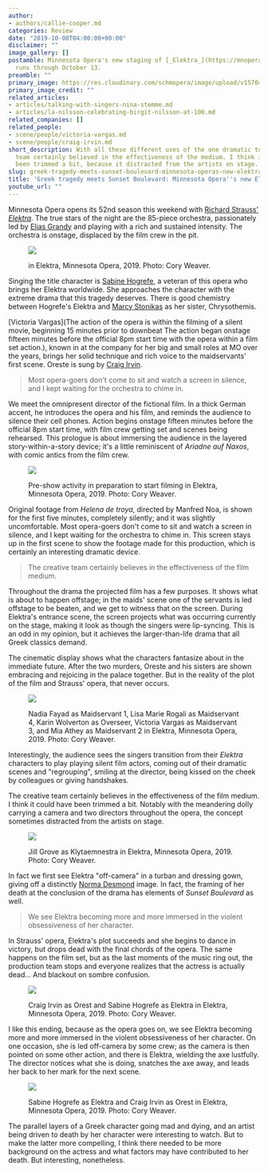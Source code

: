 ```yaml
---
author:
- authors/callie-cooper.md
categories: Review
date: "2019-10-08T04:00:00+00:00"
disclaimer: ""
image_gallery: []
postamble: Minnesota Opera's new staging of [_Elektra_](https://mnopera.org/season/2019-2020/elektra/)
  runs through October 13.
preamble: ""
primary_image: https://res.cloudinary.com/schmopera/image/upload/v1570496068/media/2019/10/sqMOElektra_37A0990_tpn8r0.jpg
primary_image_credit: ""
related_articles:
- articles/talking-with-singers-nina-stemme.md
- articles/la-nilsson-celebrating-birgit-nilsson-at-100.md
related_companies: []
related_people:
- scene/people/victoria-vargas.md
- scene/people/craig-irvin.md
short_description: With all these different uses of the one dramatic tool, the creative
  team certainly believed in the effectiveness of the medium. I think it could have
  been trimmed a bit, because it distracted from the artists on stage.
slug: greek-tragedy-meets-sunset-boulevard-minnesota-operas-new-elektra
title: 'Greek tragedy meets Sunset Boulevard: Minnesota Opera''s new Elektra'
youtube_url: ""
---
```

Minnesota Opera opens its 52nd season this weekend with [Richard Strauss' _Elektra_](https://mnopera.org/season/2019-2020/elektra/). The true stars of the night are the 85-piece orchestra, passionately led by [Elias Grandy](https://mnopera.org/biography/elias-grandy/) and playing with a rich and sustained intensity. The orchestra is onstage, displaced by the film crew in the pit.

<figure data-type="image">

![](https://res.cloudinary.com/schmopera/image/upload/v1570496160/media/2019/10/MOElektra_T8A0284_nuzoeo.jpg)

<figcaption> in Elektra, Minnesota Opera, 2019. Photo: Cory Weaver.</figcaption>

</figure>

Singing the title character is [Sabine Hogrefe](https://mnopera.org/biography/sabine-hogrefe/), a veteran of this opera who brings her Elektra worldwide. She approaches the character with the extreme drama that this tragedy deserves. There is good chemistry between Hogrefe's Elektra and [Marcy Stonikas](http://www.marcystonikas.com/) as her sister, Chrysothemis.

[Victoria Vargas](The action of the opera is within the filming of a silent movie, beginning 15 minutes prior to downbeat The action began onstage fifteen minutes before the official 8pm start time with the opera within a film set action.), known in at the company for her big and small roles at MO over the years, brings her solid technique and rich voice to the maidservants' first scene. Oreste is sung by [Craig Irvin](/talking-with-singers-craig-irvin/).

> Most opera-goers don't come to sit and watch a screen in silence, and I kept waiting for the orchestra to chime in.

We meet the omnipresent director of the fictional film. In a thick German accent, he introduces the opera and his film, and reminds the audience to silence their cell phones. Action begins onstage fifteen minutes before the official 8pm start time, with film crew getting set and scenes being rehearsed. This prologue is about immersing the audience in the layered story-within-a-story device; it's a little reminiscent of _Ariadne auf Naxos_, with comic antics from the film crew.

<figure data-type="image">

![](https://res.cloudinary.com/schmopera/image/upload/v1570496177/media/2019/10/MOElektra_37A0067_khl7pr.jpg)

<figcaption>Pre-show activity in preparation to start filming in Elektra, Minnesota Opera, 2019. Photo: Cory Weaver.</figcaption>

</figure>

Original footage from _Helena de troya_, directed by Manfred Noa, is shown for the first five minutes, completely silently; and it was slightly uncomfortable. Most opera-goers don't come to sit and watch a screen in silence, and I kept waiting for the orchestra to chime in. This screen stays up in the first scene to show the footage made for this production, which is certainly an interesting dramatic device.

> The creative team certainly believes in the effectiveness of the film medium.

Throughout the drama the projected film has a few purposes. It shows what is about to happen offstage; in the maids' scene one of the servants is led offstage to be beaten, and we get to witness that on the screen. During Elektra's entrance scene, the screen projects what was occurring currently on the stage, making it look as though the singers were lip-syncing. This is an odd in my opinion, but it achieves the larger-than-life drama that all Greek classics demand.

The cinematic display shows what the characters fantasize about in the immediate future. After the two murders, Oreste and his sisters are shown embracing and rejoicing in the palace together. But in the reality of the plot of the film and Strauss' opera, that never occurs.

<figure data-type="image">

![](https://res.cloudinary.com/schmopera/image/upload/v1570496191/media/2019/10/MOElektra_37A0235_psdsk0.jpg)

<figcaption>Nadia Fayad as Maidservant 1, Lisa Marie Rogali as Maidservant 4, Karin Wolverton as Overseer, Victoria Vargas as Maidservant 3, and Mia Athey as Maidservant 2 in Elektra, Minnesota Opera, 2019. Photo: Cory Weaver.</figcaption>

</figure>

Interestingly, the audience sees the singers transition from their _Elektra_ characters to play playing silent film actors, coming out of their dramatic scenes and "regrouping", smiling at the director, being kissed on the cheek by colleagues or giving handshakes.

The creative team certainly believes in the effectiveness of the film medium. I think it could have been trimmed a bit. Notably with the meandering dolly carrying a camera and two directors throughout the opera, the concept sometimes distracted from the artists on stage.

<figure data-type="image">

![](https://res.cloudinary.com/schmopera/image/upload/v1570496208/media/2019/10/MOElektra_37A0496_hvbgze.jpg)

<figcaption>Jill Grove as Klytaemnestra in Elektra, Minnesota Opera, 2019. Photo: Cory Weaver.</figcaption>

</figure>

In fact we first see Elektra "off-camera" in a turban and dressing gown, giving off a distinctly [Norma Desmond](https://villains.fandom.com/wiki/Norma_Desmond) image. In fact, the framing of her death at the conclusion of the drama has elements of _Sunset Boulevard_ as well.

> We see Elektra becoming more and more immersed in the violent obsessiveness of her character.

In Strauss' opera, Elektra's plot succeeds and she begins to dance in victory, but drops dead with the final chords of the opera. The same happens on the film set, but as the last moments of the music ring out, the production team stops and everyone realizes that the actress is actually dead... And blackout on sombre confusion.

<figure data-type="image">

![](https://res.cloudinary.com/schmopera/image/upload/v1570496232/media/2019/10/MOElektra_37A0843_pyuhyh.jpg)

<figcaption>Craig Irvin as Orest and Sabine Hogrefe as Elektra in Elektra, Minnesota Opera, 2019. Photo: Cory Weaver.</figcaption>

</figure>

I like this ending, because as the opera goes on, we see Elektra becoming more and more immersed in the violent obsessiveness of her character. On one occasion, she is led off-camera by some crew; as the camera is then pointed on some other action, and there is Elektra, wielding the axe lustfully. The director notices what she is doing, snatches the axe away, and leads her back to her mark for the next scene.

<figure data-type="image">

![](https://res.cloudinary.com/schmopera/image/upload/v1570496247/media/2019/10/MOElektra_T8A0820_nkodpk.jpg)

<figcaption>Sabine Hogrefe as Elektra and Craig Irvin as Orest in Elektra, Minnesota Opera, 2019. Photo: Cory Weaver.</figcaption>

</figure>

The parallel layers of a Greek character going mad and dying, and an artist being driven to death by her character were interesting to watch. But to make the latter more compelling, I think there needed to be more background on the actress and what factors may have contributed to her death. But interesting, nonetheless.